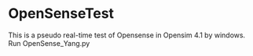 # OpenSenseTest
This is a pseudo real-time test of Opensense in Opensim 4.1 by windows. 
Run OpenSense_Yang.py
